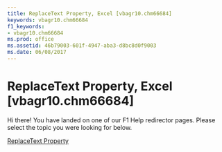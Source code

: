 ```yaml
---
title: ReplaceText Property, Excel [vbagr10.chm66684]
keywords: vbagr10.chm66684
f1_keywords:
- vbagr10.chm66684
ms.prod: office
ms.assetid: 46b79003-601f-4947-aba3-d8bc8d0f9003
ms.date: 06/08/2017
---
```



# ReplaceText Property, Excel [vbagr10.chm66684]

Hi there! You have landed on one of our F1 Help redirector pages. Please select the topic you were looking for below.

[ReplaceText Property](http://msdn.microsoft.com/library/930c453b-5363-3124-ec06-62359e41ee47%28Office.15%29.aspx)

